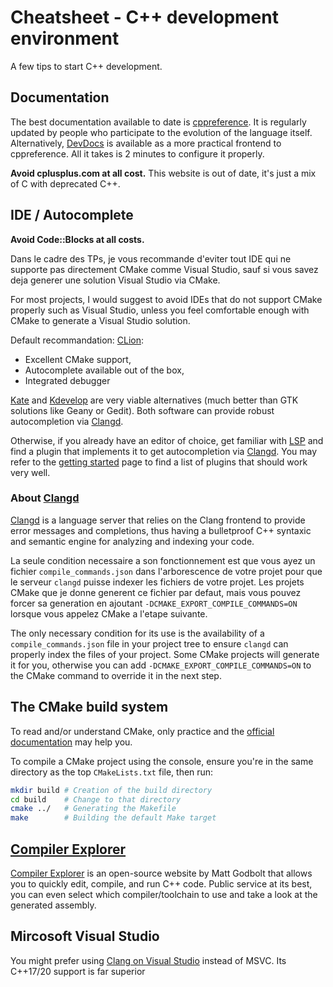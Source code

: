# Cheatsheet - C++ development environment

A few tips to start C++ development.

## Documentation

The best documentation available to date is
[cppreference](https://en.cppreference.com/w/). It is regularly updated by
people who participate to the evolution of the language itself. Alternatively,
[DevDocs](https://devdocs.io/) is available as a more practical frontend to
cppreference. All it takes is 2 minutes to configure it properly.

**Avoid cplusplus.com at all cost.** This website is out of date, it's just a
mix of C with deprecated C++.

## IDE / Autocomplete

**Avoid Code::Blocks at all costs.**

Dans le cadre des TPs, je vous recommande d'eviter tout IDE qui ne supporte
pas directement CMake comme Visual Studio, sauf si vous savez deja generer
une solution Visual Studio via CMake.

For most projects, I would suggest to avoid IDEs that do not support CMake
properly such as Visual Studio, unless you feel comfortable enough with CMake
to generate a Visual Studio solution.

Default recommandation: [CLion](https://www.jetbrains.com/clion/):

- Excellent CMake support,
- Autocomplete available out of the box,
- Integrated debugger

[Kate](https://kate-editor.org/) and [Kdevelop](https://www.kdevelop.org/) are
very viable alternatives (much better than GTK solutions like Geany or Gedit).
Both software can provide robust autocompletion via
[Clangd](https://clangd.llvm.org/).

Otherwise, if you already have an editor of choice, get familiar with
[LSP](https://microsoft.github.io/language-server-protocol/) and find a plugin
that implements it to get autocompletion via [Clangd](https://clangd.llvm.org/).
You may refer to the [getting started](https://clangd.llvm.org/installation)
page to find a list of plugins that should work very well.

### About [Clangd](https://clangd.llvm.org/)

[Clangd](https://clangd.llvm.org/) is a language server that relies on the Clang
frontend to provide error messages and completions, thus having a bulletproof
C++ syntaxic and semantic engine for analyzing and indexing your code.

La seule condition necessaire a son fonctionnement est que vous ayez un fichier
`compile_commands.json` dans l'arborescence de votre projet pour que le serveur
`clangd` puisse indexer les fichiers de votre projet. Les projets CMake que je
donne generent ce fichier par defaut, mais vous pouvez forcer sa generation en
ajoutant `-DCMAKE_EXPORT_COMPILE_COMMANDS=ON` lorsque vous appelez CMake a
l'etape suivante.

The only necessary condition for its use is the availability of a
`compile_commands.json` file in your project tree to ensure `clangd` can
properly index the files of your project. Some CMake projects will generate it
for you, otherwise you can add `-DCMAKE_EXPORT_COMPILE_COMMANDS=ON` to the CMake
command to override it in the next step.

## The CMake build system

To read and/or understand CMake, only practice and the
[official documentation](https://cmake.org/cmake/help/latest/) may help you.

To compile a CMake project using the console, ensure you're in the same
directory as the top `CMakeLists.txt` file, then run:

```sh
mkdir build # Creation of the build directory
cd build    # Change to that directory
cmake ../   # Generating the Makefile
make        # Building the default Make target
```

## [Compiler Explorer](https://godbolt.org/)

[Compiler Explorer](https://godbolt.org/) is an open-source website by
Matt Godbolt that allows you to quickly edit, compile, and run C++ code.
Public service at its best, you can even select which compiler/toolchain to use
and take a look at the generated assembly.

## Mircosoft Visual Studio

You might prefer using [Clang on Visual Studio](
https://docs.microsoft.com/en-us/cpp/build/clang-support-msbuild?view=msvc-160)
instead of MSVC. Its C++17/20 support is far superior
